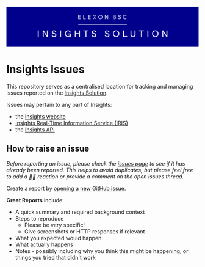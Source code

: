 ![Insights Solution logo](./images/insights-solution.png)

# Insights Issues

This repository serves as a centralised location for tracking and managing issues reported on the [Insights Solution](https://bmrs.elexon.co.uk/).

Issues may pertain to any part of Insights:
 - the [Insights website](https://bmrs.elexon.co.uk/)
 - [Insights Real-Time Information Service (IRIS)](https://bmrs.elexon.co.uk/iris)
 - the [Insights API](https://bmrs.elexon.co.uk/api-documentation)

## How to raise an issue

*Before reporting an issue, please check the [issues page](https://github.com/elexon-data/insights-issues/issues) to see if it has already been reported. This helps to avoid duplicates, but please feel free to add a 👍🏽 reaction or provide a comment on the open issues thread.*

Create a report by [opening a new GitHub issue](https://github.com/elexon-data/insights-issues/issues/new?assignees=&labels=&projects=&template=issue-report.md&title=).

**Great Reports** include:

- A quick summary and required background context
- Steps to reproduce
  - Please be very specific!
  - Give screenshots or HTTP responses if relevant
- What you expected would happen
- What actually happens
- Notes - possibly including why you think this might be happening, or things you tried that didn't work
